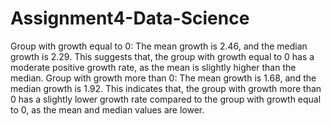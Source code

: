 # Assignment4-Data-Science
Group with growth equal to 0: The mean growth is 2.46, and the median growth is 2.29. This suggests that, the group with growth equal to 0 has a moderate positive growth rate, as the mean is slightly higher than the median.
Group with growth more than 0: The mean growth is 1.68, and the median growth is 1.92. This indicates that, the group with growth more than 0 has a slightly lower growth rate compared to the group with growth equal to 0, as the mean and median values are lower.
